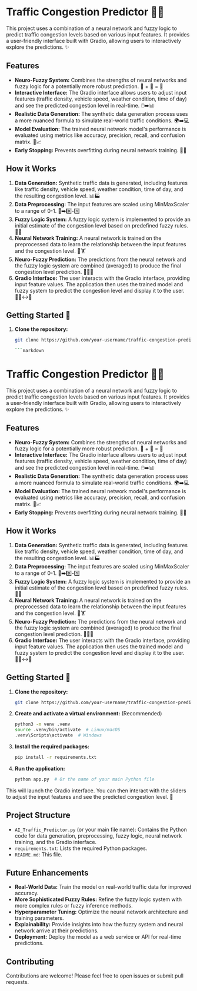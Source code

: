 # Traffic Congestion Predictor 🚗🚦

This project uses a combination of a neural network and fuzzy logic to predict traffic congestion levels based on various input features.  It provides a user-friendly interface built with Gradio, allowing users to interactively explore the predictions. ✨

## Features

* **Neuro-Fuzzy System:** Combines the strengths of neural networks and fuzzy logic for a potentially more robust prediction. 🧠 + 🤔 = 💪
* **Interactive Interface:** The Gradio interface allows users to adjust input features (traffic density, vehicle speed, weather condition, time of day) and see the predicted congestion level in real-time. 🖱️➡️📊
* **Realistic Data Generation:** The synthetic data generation process uses a more nuanced formula to simulate real-world traffic conditions. 🌍➡️💻
* **Model Evaluation:** The trained neural network model's performance is evaluated using metrics like accuracy, precision, recall, and confusion matrix. 📏📈
* **Early Stopping:** Prevents overfitting during neural network training. 🛑🚫

## How it Works

1. **Data Generation:** Synthetic traffic data is generated, including features like traffic density, vehicle speed, weather condition, time of day, and the resulting congestion level. 📊🏭
2. **Data Preprocessing:** The input features are scaled using MinMaxScaler to a range of 0-1. 🔢➡️0️⃣-1️⃣
3. **Fuzzy Logic System:** A fuzzy logic system is implemented to provide an initial estimate of the congestion level based on predefined fuzzy rules. 🤔💭
4. **Neural Network Training:** A neural network is trained on the preprocessed data to learn the relationship between the input features and the congestion level. 🧠🏋️
5. **Neuro-Fuzzy Prediction:** The predictions from the neural network and the fuzzy logic system are combined (averaged) to produce the final congestion level prediction. 🧠🤝🤔
6. **Gradio Interface:** The user interacts with the Gradio interface, providing input feature values. The application then uses the trained model and fuzzy system to predict the congestion level and display it to the user.  🧑‍💻↔️🤖

## Getting Started 🚀

1. **Clone the repository:**

   ```bash
   git clone https://github.com/your-username/traffic-congestion-predictor.git

   ```markdown
# Traffic Congestion Predictor 🚗🚦

This project uses a combination of a neural network and fuzzy logic to predict traffic congestion levels based on various input features.  It provides a user-friendly interface built with Gradio, allowing users to interactively explore the predictions. ✨

## Features

* **Neuro-Fuzzy System:** Combines the strengths of neural networks and fuzzy logic for a potentially more robust prediction. 🧠 + 🤔 = 💪
* **Interactive Interface:** The Gradio interface allows users to adjust input features (traffic density, vehicle speed, weather condition, time of day) and see the predicted congestion level in real-time. 🖱️➡️📊
* **Realistic Data Generation:** The synthetic data generation process uses a more nuanced formula to simulate real-world traffic conditions. 🌍➡️💻
* **Model Evaluation:** The trained neural network model's performance is evaluated using metrics like accuracy, precision, recall, and confusion matrix. 📏📈
* **Early Stopping:** Prevents overfitting during neural network training. 🛑🚫

## How it Works

1. **Data Generation:** Synthetic traffic data is generated, including features like traffic density, vehicle speed, weather condition, time of day, and the resulting congestion level. 📊🏭
2. **Data Preprocessing:** The input features are scaled using MinMaxScaler to a range of 0-1. 🔢➡️0️⃣-1️⃣
3. **Fuzzy Logic System:** A fuzzy logic system is implemented to provide an initial estimate of the congestion level based on predefined fuzzy rules. 🤔💭
4. **Neural Network Training:** A neural network is trained on the preprocessed data to learn the relationship between the input features and the congestion level. 🧠🏋️
5. **Neuro-Fuzzy Prediction:** The predictions from the neural network and the fuzzy logic system are combined (averaged) to produce the final congestion level prediction. 🧠🤝🤔
6. **Gradio Interface:** The user interacts with the Gradio interface, providing input feature values. The application then uses the trained model and fuzzy system to predict the congestion level and display it to the user.  🧑‍💻↔️🤖

## Getting Started 🚀

1. **Clone the repository:**

   ```bash
   git clone https://github.com/your-username/traffic-congestion-predictor.git
   ```

2. **Create and activate a virtual environment:** (Recommended)

   ```bash
   python3 -m venv .venv
   source .venv/bin/activate  # Linux/macOS
   .venv\Scripts\activate  # Windows
   ```

3. **Install the required packages:**

   ```bash
   pip install -r requirements.txt
   ```

4. **Run the application:**

   ```bash
   python app.py  # Or the name of your main Python file
   ```

This will launch the Gradio interface. You can then interact with the sliders to adjust the input features and see the predicted congestion level. 🎉

## Project Structure

* `AI_Traffic_Predictor.py` (or your main file name): Contains the Python code for data generation, preprocessing, fuzzy logic, neural network training, and the Gradio interface.
* `requirements.txt`: Lists the required Python packages.
* `README.md`: This file.


## Future Enhancements

* **Real-World Data:** Train the model on real-world traffic data for improved accuracy.
* **More Sophisticated Fuzzy Rules:**  Refine the fuzzy logic system with more complex rules or fuzzy inference methods.
* **Hyperparameter Tuning:** Optimize the neural network architecture and training parameters.
* **Explainability:** Provide insights into how the fuzzy system and neural network arrive at their predictions.
* **Deployment:** Deploy the model as a web service or API for real-time predictions.


## Contributing

Contributions are welcome! Please feel free to open issues or submit pull requests.



   
